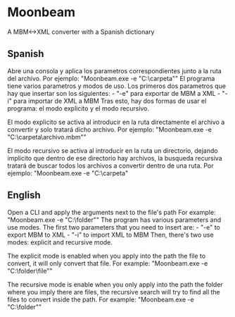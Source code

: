 # Moonbeam
A MBM&lt;->XML converter with a Spanish dictionary

Spanish
-----------------------------------------------------------
Abre una consola y aplica los parametros correspondientes junto a la ruta del archivo.
Por ejemplo:
"Moonbeam.exe -e "C:\carpeta""
El programa tiene varios parametros y modos de uso.
Los primeros dos parametros que hay que insertar son los siguientes:
	- "-e" para exportar de MBM a XML
	- "-i" para importar de XML a MBM
Tras esto, hay dos formas de usar el programa: el modo explicito y el modo recursivo.

El modo explicito se activa al introducir en la ruta directamente el archivo a convertir y solo tratará dicho archivo.
Por ejemplo:
"Moonbeam.exe -e "C:\carpeta\archivo.mbm""

El modo recursivo se activa al introducir en la ruta un directorio, dejando implicito que dentro de ese directorio hay archivos,
la busqueda recursiva tratará de buscar todos los archivos a convertir dentro de una ruta.
Por ejemplo:
"Moonbeam.exe -e "C:\carpeta\"

English
-----------------------------------------------------------
Open a CLI and apply the arguments next to the file's path
For example:
"Moonbeam.exe -e "C:\folder""
The program has various parameters and use modes.
The first two parameters that you need to insert are:
	- "-e" to export MBM to XML
	- "-i" to import XML to MBM
Then, there's two use modes: explicit and recursive mode.

The explicit mode is enabled when you apply into the path the file to convert, it will only convert that file.
For example:
"Moonbeam.exe -e "C:\folder\file""

The recursive mode is enable when you only apply into the path the folder where you imply there are files, the recursive
search will try to find all the files to convert inside the path.
For example:
"Moonbeam.exe -e "C:\folder""
